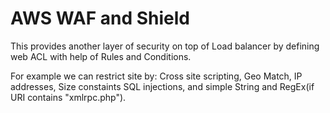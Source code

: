 # AWS WAF and Shield

This provides another layer of security on top of Load balancer by defining web ACL with help of Rules and Conditions.

For example we can restrict site by: Cross site scripting, Geo Match, IP addresses, Size constaints SQL injections, and simple String and RegEx(if URI contains "xmlrpc.php").
